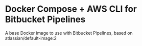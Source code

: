 # Docker Compose + AWS CLI for Bitbucket Pipelines
A base Docker image to use with Bitbucket Pipelines, based on atlassian/default-image:2


